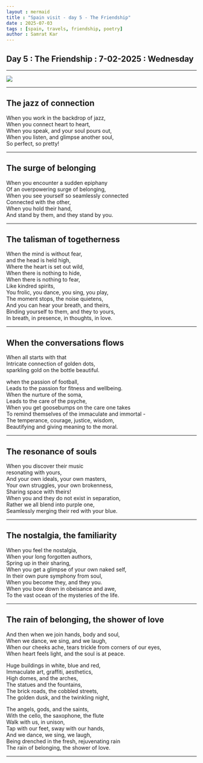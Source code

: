 ```yaml
---
layout : mermaid
title : "Spain visit - day 5 - The Friendship"
date : 2025-07-03
tags : [spain, travels, friendship, poetry]
author : Samrat Kar
---
```



## Day 5 : The Friendship : 7-02-2025 : Wednesday

---

![](/assets/travels/spain25/day6-thur-7-3-25-twinkle.png)

---

## The jazz of connection   

When you work in the backdrop of jazz,  
When you connect heart to heart,  
When you speak, and your soul pours out,   
When you listen, and glimpse another soul,   
So perfect, so pretty!  

---

## The surge of belonging   

When you encounter a sudden epiphany   
Of an overpowering surge of belonging,  
When you see yourself so seamlessly connected  
Connected with the other,  
When you hold their hand,   
And stand by them, and they stand by you.  

---

## The talisman of togetherness  

When the mind is without fear,   
and the head is held high,  
Where the heart is set out wild,  
When there is nothing to hide,   
When there is nothing to fear,  
Like kindred spirits,  
You frolic, you dance, you sing, you play,  
The moment stops, the noise quietens,  
And you can hear your breath, and theirs,  
Binding yourself to them, and they to yours,  
In breath, in presence, in thoughts, in love.  

---

## When the conversations flows  

When all starts with that  
Intricate connection of golden dots,   
sparkling gold on the bottle beautiful.  

when the passion of football,   
Leads to the passion for fitness and wellbeing.  
When the nurture of the soma,  
Leads to the care of the psyche,  
When you get goosebumps on the care one takes  
To remind themselves of the immaculate and immortal -  
The temperance, courage, justice, wisdom,  
Beautifying and giving meaning to the moral.   

---

## The resonance of souls  

When you discover their music   
resonating with yours,  
And your own ideals, your own masters,   
Your own struggles, your own brokenness,  
Sharing space with theirs!  
When you and they do not exist in separation,  
Rather we all blend into purple one,   
Seamlessly merging their red with your blue.    

---

## The nostalgia, the familiarity    
 
When you feel the nostalgia,  
When your long forgotten authors,  
Spring up in their sharing,  
When you get a glimpse of your own naked self,  
In their own pure symphony from soul,  
When you become they, and they you.  
When you bow down in obeisance and awe,  
To the vast ocean of the mysteries of the life.  

---

## The rain of belonging, the shower of love  

And then when we join hands, body and soul,  
When we dance, we sing, and we laugh,  
When our cheeks ache, tears trickle from corners of our eyes,  
When heart feels light, and the soul is at peace.  

Huge buildings in white, blue and red,  
Immaculate art, graffiti, aesthetics,  
High domes, and the arches,  
The statues and the fountains,  
The brick roads, the cobbled streets,  
The golden dusk, and the twinkling night,  

The angels, gods, and the saints,  
With the cello, the saxophone, the flute   
Walk with us, in unison,  
Tap with our feet, sway with our hands,  
And we dance, we sing, we laugh,  
Being drenched in the fresh, rejuvenating rain   
The rain of belonging, the shower of love.  

---



